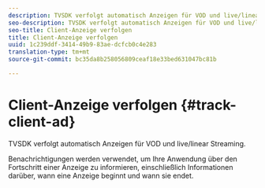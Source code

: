 ```yaml
---
description: TVSDK verfolgt automatisch Anzeigen für VOD und live/linear Streaming.
seo-description: TVSDK verfolgt automatisch Anzeigen für VOD und live/linear Streaming.
seo-title: Client-Anzeige verfolgen
title: Client-Anzeige verfolgen
uuid: 1c239ddf-3414-49b9-83ae-dcfcb0c4e283
translation-type: tm+mt
source-git-commit: bc35da8b258056809ceaf18e33bed631047bc81b

---
```



# Client-Anzeige verfolgen {#track-client-ad}

TVSDK verfolgt automatisch Anzeigen für VOD und live/linear Streaming.

Benachrichtigungen werden verwendet, um Ihre Anwendung über den Fortschritt einer Anzeige zu informieren, einschließlich Informationen darüber, wann eine Anzeige beginnt und wann sie endet.